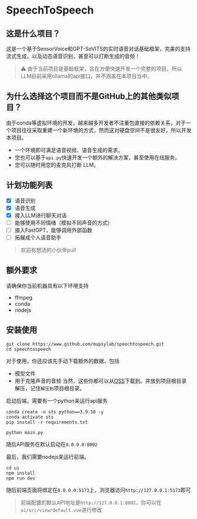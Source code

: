 # SpeechToSpeech

## 这是什么项目？
这是一个基于SensorVoice和GPT-SoVITS的实时语音对话基础框架，完美的支持流式生成，以及动态语音识别，甚至可以打断生成的音频！

> :warning: 由于当前项目是基础框架，旨在方便快速开发一个完整的项目，所以LLM目前采用ollama的api接口，并不涵盖在本项目当中。

## 为什么选择这个项目而不是GitHub上的其他类似项目？
由于conda等虚拟环境的开发，越来越多开发者不注重包直接的依赖关系，对于一个项目往往采取重建一个新环境的方式，然而这对硬盘空间不是很友好，所以开发本项目。
- 一个环境即可满足语音视频、语音生成的需求。
- 您也可以基于`api.py`快速开发一个额外的解决方案，甚至使用在线服务。
- 您可以随时用您的麦克风打断 LLM。

## 计划功能列表
- [x] 语音识别
- [x] 语音生成
- [x] 接入LLM进行聊天对话
- [ ] 能够使用不同情绪（模拟不同声音的方式）
- [ ] 接入FastGPT，能够调用外部函数
- [ ] 拓展成个人语音助手

> 欢迎有想法的小伙伴pull

## 额外要求
请确保你当前机器具有以下环境支持
- ffmpeg
- conda
- nodejs

## 安装使用
```shell
git clone https://www.github.com/mupsylab/speechtospeech.git
cd speechtospeech
```

对于使用，你还应该先手动下载额外的数据，包括
- 模型文件
- 用于克隆声音的音频
当然，这些你都可以从[OSS](https://insula.oss-cn-chengdu.aliyuncs.com/2024121001/STS_aio.zip)下载到。并放到项目根目录解压，记住`解压到`项目根目录。

启动后端，需要有一个python来运行api服务
```shell
conda create -n sts python==3.9.10 -y
conda activate sts
pip install -r requirements.txt

python main.py
```
随后API服务在默认启动在`0.0.0.0:8002`

最后，我们需要nodejs来运行前端。
```shell
cd ui
npm install
npm run dev
```
随后前端页面将绑定在`0.0.0.0:5173`上，浏览器访问`http://127.0.0.1:5173`即可

> 前端配置的默认API地址是`http://127.0.0.1:8002`，你可以在`ui/src/view/default.vue`进行修改


